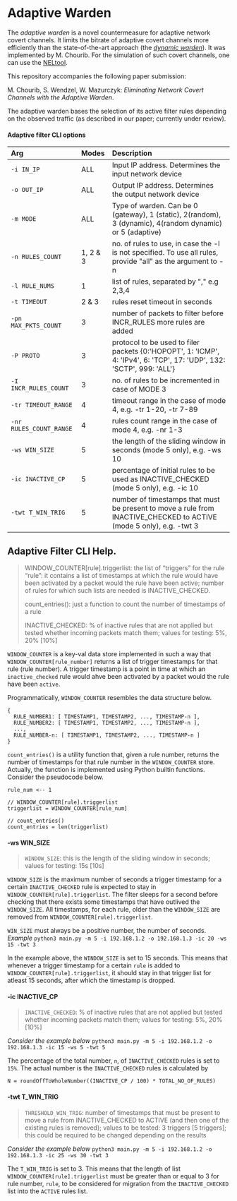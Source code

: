 # Adaptive Warden

The *adaptive warden* is a novel countermeasure for adaptive network covert channels. It limits the bitrate of adaptive covert channels more efficiently than the state-of-the-art approach (the *[dynamic warden](https://www.sciencedirect.com/science/article/pii/S0167739X18316133)*). It was implemented by M. Chourib. For the simulation of such covert channels, one can use the [NELtool](https://github.com/cdpxe/NELphase).

This repository accompanies the following paper submission:

M. Chourib, S. Wendzel, W. Mazurczyk: *Eliminating Network Covert Channels with the Adaptive Warden*.

The adaptive warden bases the selection of its active filter rules depending on the observed traffic (as described in our paper; currently under review).

#### Adaptive filter CLI options

| Arg                     | Modes    | Description                                                                                       |
|:------------------------|:---------|:--------------------------------------------------------------------------------------------------|
| `-i IN_IP`              | ALL      | Input IP address. Determines the input network device                                             |
| `-o OUT_IP`             | ALL      | Output IP address. Determines the output network device                                           |
| `-m MODE`               | ALL      | Type of warden. Can be 0 (gateway), 1 (static), 2(random), 3 (dynamic), 4(random dynamic) or 5 (adaptive) |
| `-n RULES_COUNT`        | 1, 2 & 3 | no. of rules to use, in case the -l is not specified. To use all rules, provide "all" as the argument to -n |
| `-l RULE_NUMS`          | 1        | list of rules, separated by "," e.g 2,3,4 |
| `-t TIMEOUT`            | 2 & 3    | rules reset timeout in seconds |
| `-pn MAX_PKTS_COUNT`    | 3        | number of packets to filter before INCR_RULES more rules are added |
| `-P PROTO`              | 3        | protocol to be used to filer packets {0:'HOPOPT', 1: 'ICMP', 4: 'IPv4', 6: 'TCP', 17: 'UDP', 132: 'SCTP', 999: 'ALL'} |
| `-I INCR_RULES_COUNT`   | 3        | no. of rules to be incremented in case of MODE 3 |
| `-tr TIMEOUT_RANGE`     | 4        | timeout range in the case of mode 4, e.g. -tr 1-20, -tr 7-89 |
| `-nr RULES_COUNT_RANGE` | 4        | rules count range in the case of mode 4, e.g. -nr 1-3 |
| `-ws WIN_SIZE`          | 5        | the length of the sliding window in seconds (mode 5 only), e.g. -ws 10 |
| `-ic INACTIVE_CP`       | 5        | percentage of initial rules to be used as INACTIVE_CHECKED (mode 5 only), e.g. -ic 10 |
| `-twt T_WIN_TRIG`       | 5        | number of timestamps that must be present to move a rule from INACTIVE_CHECKED to ACTIVE (mode 5 only), e.g. -twt 3 |


## Adaptive Filter CLI Help.

> WINDOW_COUNTER[rule].triggerlist: the list of “triggers” for the rule “rule”: 
> it contains a list of timestamps at which the rule would have been activated 
> by a packet would the rule have been active; number of rules for which such lists are needed is INACTIVE_CHECKED.
>
> count_entries(): just a function to count the number of timestamps of a rule
>
> INACTIVE_CHECKED: % of inactive rules that are not applied but tested whether incoming packets match them; values for testing: 5%, 20% [10%]

`WINDOW_COUNTER` is a key-val data store implemented in such a way that `WINDOW_COUNTER[rule_number]` returns a list of trigger timestamps for that rule (rule number). A trigger timestamp is a point in time at which an `inactive_checked` rule would ahve been activated by a packet would the rule have been `active`.

Programmatically, `WINDOW_COUNTER` resembles the data structure below.
```
{
  RULE_NUMBER1: [ TIMESTAMP1, TIMESTAMP2, ..., TIMESTAMP-n ],
  RULE_NUMBER2: [ TIMESTAMP1, TIMESTAMP2, ..., TIMESTAMP-n ],
  ...,
  RULE_NUMBER-n: [ TIMESTAMP1, TIMESTAMP2, ..., TIMESTAMP-n ]
}
```

`count_entries()` is a utility function that, given a rule number, returns the number of timestamps for that rule number in the `WINDOW_COUNTER` store. Actually, the function is implemented using Python builtin functions. Consider the pseudocode below.
```
rule_num <-- 1

// WINDOW_COUNTER[rule].triggerlist
triggerlist = WINDOW_COUNTER[rule_num]

// count_entries()
count_entries = len(triggerlist)
```

#### -ws WIN_SIZE

> `WINDOW_SIZE`: this is the length of the sliding window in seconds; values for testing: 15s [10s]

`WINDOW_SIZE` is the maximum number of seconds a trigger timestamp for a certain `INACTIVE_CHECKED` rule is expected to stay in `WINDOW_COUNTER[rule].triggerlist`. The filter sleeps for a second before checking that there exists some timestamps that have outlived the `WINDOW_SIZE`. All timestamps, for each rule, older than the `WINDOW_SIZE` are removed from `WINDOW_COUNTER[rule].triggerlist`.

`WIN_SIZE` must always be a positive number, the number of seconds.
*Example*
`python3 main.py -m 5 -i 192.168.1.2 -o 192.168.1.3 -ic 20 -ws 15 -twt 3`

In the example above, the `WINDOW_SIZE` is set to 15 seconds. This means that whenever a trigger timestamp for a certain `rule` is added to `WINDOW_COUNTER[rule].triggerlist`, it should stay in that trigger list for atleast 15 seconds, after which the timestamp is dropped.

#### -ic INACTIVE_CP

> `INACTIVE_CHECKED`: % of inactive rules that are not applied but tested whether incoming packets match them;
> values for testing: 5%, 20% [10%]

*Consider the example below*
`python3 main.py -m 5 -i 192.168.1.2 -o 192.168.1.3 -ic 15 -ws 5 -twt 5`

The percentage of the total number, `n`, of `INACTIVE_CHECKED` rules is set to `15%`. The actual number is the `INACTIVE_CHECKED` rules is calculated by

```
N = roundOffToWholeNumber((INACTIVE_CP / 100) * TOTAL_NO_OF_RULES)
```

#### -twt T_WIN_TRIG

> `THRESHOLD_WIN_TRIG`: number of timestamps that must be present to move a rule from INACTIVE_CHECKED to ACTIVE (and then one of 
> the existing rules is removed); values to be tested: 3 triggers [5 triggers]; this could be required to be changed depending on 
> the results

*Consider the example below*
`python3 main.py -m 5 -i 192.168.1.2 -o 192.168.1.3 -ic 25 -ws 30 -twt 3`

The `T_WIN_TRIG` is set to 3. This means that the length of list `WINDOW_COUNTER[rule].triggerlist` must be greater than or equal to 3 for rule number, `rule`, to be considered for migration from the `INACTIVE_CHECKED` list into the `ACTIVE` rules list. 

